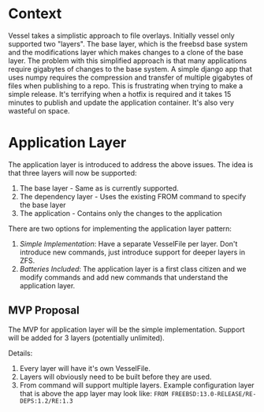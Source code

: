 # Context
Vessel takes a simplistic approach to file overlays.  Initially vessel only supported two "layers".  The base layer,
which is the freebsd base system and the modifications layer which makes changes to a clone of the base layer.  The problem
with this simplified approach is that many applications require gigabytes of changes to the base system.  A simple
django app that uses numpy requires the compression and transfer of multiple gigabytes of files when publishing to
a repo.  This is frustrating when trying to make a simple release.  It's terrifying when a hotfix is required and it
takes 15 minutes to publish and update the application container.  It's also very wasteful on space.

# Application Layer
The application layer is introduced to address the above issues.  The idea is that three layers will now be supported:

1. The base layer - Same as is currently supported.
2. The dependency layer - Uses the existing FROM command to specify the base layer
3. The application - Contains only the changes to the application

There are two options for implementing the application layer pattern:

1. *Simple Implementation*: Have a separate VesselFile per layer.  Don't introduce new commands, just introduce support
for deeper layers in ZFS.
2. *Batteries Included*: The application layer is a first class citizen and we modify commands and add new commands
that understand the application layer.

## MVP Proposal
The MVP for application layer will be the simple implementation.  Support will be added for 3 layers (potentially unlimited).

Details:

1. Every layer will have it's own VesselFile.
2. Layers will obviously need to be built before they are used.
3. From command will support multiple layers.  Example configuration layer that is above the app layer may look 
like: `FROM FREEBSD:13.0-RELEASE/RE-DEPS:1.2/RE:1.3`

